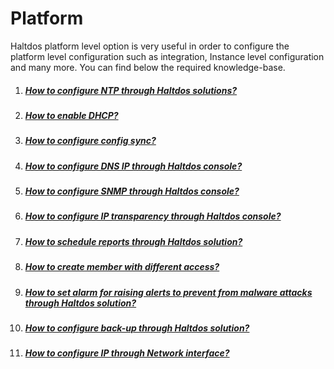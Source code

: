 # Platform

Haltdos platform level option is very useful in order to configure the platform level configuration such as integration, Instance level configuration and many more. You can find below the required knowledge-base.

1. ##### [How to configure NTP through Haltdos solutions?](./kb-3001)

2. ##### [How to enable DHCP?](./kb-3002)

3. ##### [How to configure config sync?](./kb-3003)

4. ##### [How to configure DNS IP through Haltdos console?](./kb-3004)

5. ##### [How to configure SNMP through Haltdos console?](./kb-3005)

6. ##### [How to configure IP transparency through Haltdos console?](./kb-3006)

7. ##### [How to schedule reports through Haltdos solution?](./kb-3007)

8. ##### [How to create member with different access?](./kb-3008)

9. ##### [How to set alarm for raising alerts to prevent from malware attacks through Haltdos solution?](./kb-3009)

10. ##### [How to configure back-up through Haltdos solution?](./kb-3010)

11. ##### [How to configure IP through Network interface?](./kb-3011)